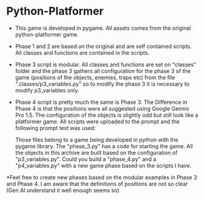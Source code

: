 # Python-Platformer

* This game is developed in pygame. All assets comes from the original python-platformer game.
* Phase 1 and 2 are based on the original and are self contained scripts. All classes and functions are contained in the scripts.
* Phase 3 script is modular. All classes and functions are set on "classes" folder and the phase 3 gathers all configuration for the phase 3 of the game (positions of the objects, enemies, traps etc) from the file ".classes/p3_variables.py" so to modify the phase 3 it is necessary to modify p3_variables only.
* Phase 4 script is pretty much the same is Phase 3. The Difference in Phase 4 is that the positions were all suggested using Google Gemini Pro 1.5. The configuration of the objects is slightly odd but still look like a platformer game. All scripts were uploaded to the prompt and the following prompt text was used:

  Those files belong to a game being developed in python with the pygame library. The "phase_3.py" has a code for starting the game. All the objects in this archive are built based on the configuration of "p3_variables.py". Could you build a "phase_4.py" and a "p4_variables.py" with a new game phase based on the scripts I have. 


*Feel free to create new phases based on the modular examples in Phase 3 and Phase 4. I am aware that the definitions of positions are not so clear (Gen AI understand it well enough seems so)

